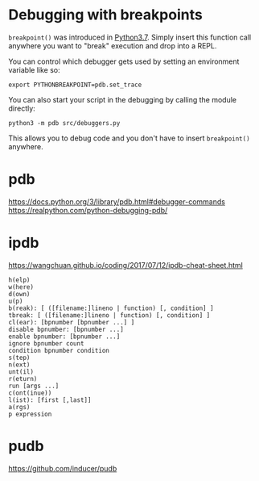 # Debugging with breakpoints

`breakpoint()` was introduced in [Python3.7](https://docs.python.org/3/library/functions.html?highlight=breakpoint#breakpoint).  Simply insert this function call anywhere you want to "break" execution and drop into a REPL.

You can control which debugger gets used by setting an environment variable like so:
```
export PYTHONBREAKPOINT=pdb.set_trace
```

You can also start your script in the debugging by calling the module directly:
```
python3 -m pdb src/debuggers.py
```

This allows you to debug code and you don't have to insert `breakpoint()` anywhere.

# pdb

https://docs.python.org/3/library/pdb.html#debugger-commands  
https://realpython.com/python-debugging-pdb/


# ipdb
https://wangchuan.github.io/coding/2017/07/12/ipdb-cheat-sheet.html

    h(elp)
    w(here)
    d(own)
    u(p)
    b(reak): [ ([filename:]lineno | function) [, condition] ]
    tbreak: [ ([filename:]lineno | function) [, condition] ]
    cl(ear): [bpnumber [bpnumber ...] ]
    disable bpnumber: [bpnumber ...]
    enable bpnumber: [bpnumber ...]
    ignore bpnumber count
    condition bpnumber condition
    s(tep)
    n(ext)
    unt(il)
    r(eturn)
    run [args ...]
    c(ont(inue))
    l(ist): [first [,last]]
    a(rgs)
    p expression

# pudb
https://github.com/inducer/pudb
